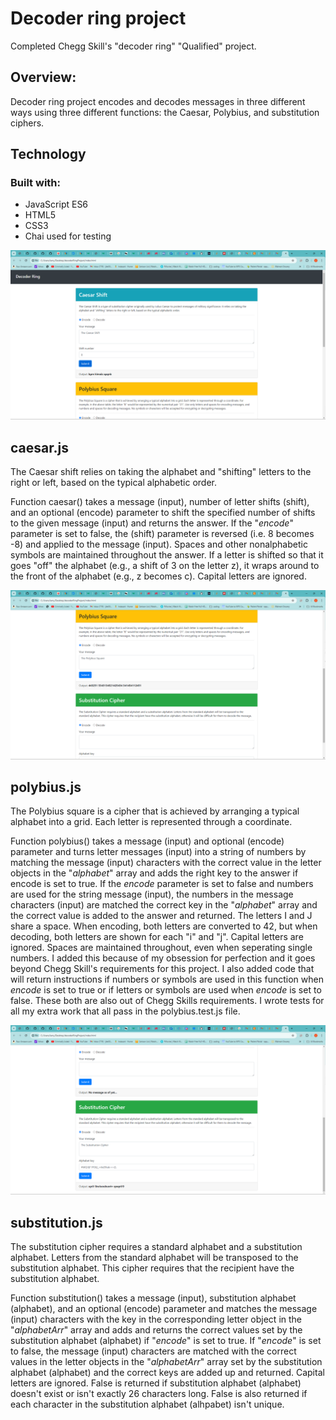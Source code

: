 # Decoder ring project

Completed Chegg Skill's "decoder ring" "Qualified" project.

## Overview:
Decoder ring project encodes and decodes messages in three different ways using three different functions: the Caesar, Polybius, and substitution ciphers.

## Technology

### Built with:
  * JavaScript ES6
  * HTML5
  * CSS3
  * Chai used for testing


![Alt text](https://github.com/jlee55504/Decoder-ring-project/blob/main/imgs/Caesar%20cipher%20image.png?raw=true "The Caesar cipher")

## caesar.js
The Caesar shift relies on taking the alphabet and "shifting" letters to the right or left, based on the typical alphabetic order.

Function caesar() takes a message (input), number of letter shifts (shift), and an optional (encode) parameter to shift the specified number of shifts to the given message (input) and returns the answer. If the "_encode_" parameter is set to false, the (shift) parameter is reversed (i.e. 8 becomes -8) and applied to the message (input). Spaces and other nonalphabetic symbols are maintained throughout the answer. If a letter is shifted so that it goes "off" the alphabet (e.g., a shift of 3 on the letter z), it wraps around to the front of the alphabet (e.g., z becomes c). Capital letters are ignored. 

![Alt text](https://github.com/jlee55504/Decoder-ring-project/blob/main/imgs/Polybius%20square%20image.png?raw=true "The Polybius cipher")

## polybius.js
The Polybius square is a cipher that is achieved by arranging a typical alphabet into a grid. Each letter is represented through a coordinate.

Function polybius() takes a message (input) and optional (encode) parameter and turns letter messages (input) into a string of numbers by matching the message (input) characters with the correct value in the letter objects in the "_alphabet_" array and adds the right key to the answer if encode is set to true. If the _encode_ parameter is set to false and numbers are used for the string message (input), the numbers in the message characters (input) are matched the correct key in the "_alphabet_" array and the correct value is added to the answer and returned. The letters I and J share a space. When encoding, both letters are converted to 42, but when decoding, both letters are shown for each "i" and "j". Capital letters are ignored. Spaces are maintained throughout, even when seperating single numbers. I added this because of my obsession for perfection and it goes beyond Chegg Skill's requirements for this project. I also added code that will return instructions if numbers or symbols are used in this function when _encode_ is set to true or if letters or symbols are used when _encode_ is set to false. These both are also out of Chegg Skills requirements. I wrote tests for all my extra work that all pass in the polybius.test.js file.    

![Alt text](https://github.com/jlee55504/Decoder-ring-project/blob/main/imgs/Subsitution%20image.png?raw=true "The Substitution cipher")

## substitution.js
The substitution cipher requires a standard alphabet and a substitution alphabet. Letters from the standard alphabet will be transposed to the substitution alphabet. This cipher requires that the recipient have the substitution alphabet.

Function substitution() takes a message (input), substitution alphabet (alphabet), and an optional (encode) parameter and matches the message (input) characters with the key in the corresponding letter object in the "_alphabetArr_" array and adds and returns the correct values set by the substitution alphabet (alphabet) if "_encode_" is set to true. If "_encode_" is set to false, the message (input) characters are matched with the correct values in the letter objects in the "_alphabetArr_" array set by the substitution alphabet (alphabet) and the correct keys are added up and returned. Capital letters are ignored. False is returned if substitution alphabet (alphabet) doesn't exist or isn't exactly 26 characters long.  False is also returned if each character in the substitution alphabet (alhpabet) isn't unique. 

